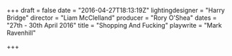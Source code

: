 +++
draft = false
date = "2016-04-27T18:13:19Z"
lightingdesigner = "Harry Bridge"
director = "Liam McClelland"
producer = "Rory O'Shea"
dates = "27th - 30th April 2016"
title = "Shopping And Fucking"
playwrite = "Mark Ravenhill"

+++
